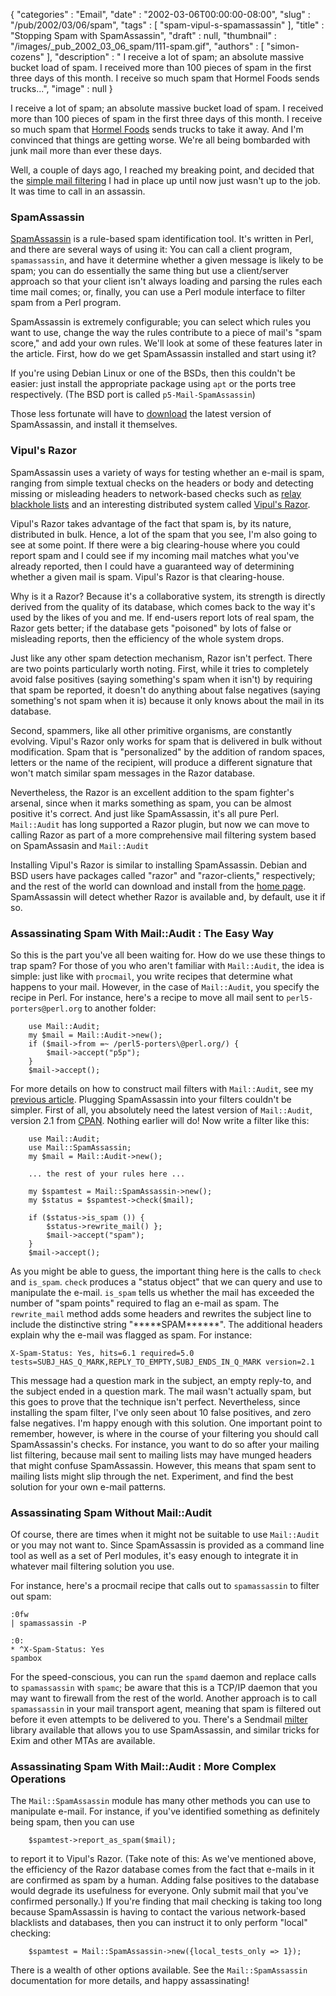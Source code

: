 {
   "categories" : "Email",
   "date" : "2002-03-06T00:00:00-08:00",
   "slug" : "/pub/2002/03/06/spam",
   "tags" : [
      "spam-vipul-s-spamassassin"
   ],
   "title" : "Stopping Spam with SpamAssassin",
   "draft" : null,
   "thumbnail" : "/images/_pub_2002_03_06_spam/111-spam.gif",
   "authors" : [
      "simon-cozens"
   ],
   "description" : " I receive a lot of spam; an absolute massive bucket load of spam. I received more than 100 pieces of spam in the first three days of this month. I receive so much spam that Hormel Foods sends trucks...",
   "image" : null
}





I receive a lot of spam; an absolute massive bucket load of spam. I
received more than 100 pieces of spam in the first three days of this
month. I receive so much spam that [Hormel Foods](http://www.spam.com/)
sends trucks to take it away. And I'm convinced that things are getting
worse. We're all being bombarded with junk mail more than ever these
days.

Well, a couple of days ago, I reached my breaking point, and decided
that the [simple mail filtering](/pub/a/2001/07/17/mailfiltering.html) I
had in place up until now just wasn't up to the job. It was time to call
in an assassin.

### SpamAssassin

[SpamAssassin](http://www.spamassassin.org) is a rule-based spam
identification tool. It's written in Perl, and there are several ways of
using it: You can call a client program, `spamassassin`, and have it
determine whether a given message is likely to be spam; you can do
essentially the same thing but use a client/server approach so that your
client isn't always loading and parsing the rules each time mail comes;
or, finally, you can use a Perl module interface to filter spam from a
Perl program.

SpamAssassin is extremely configurable; you can select which rules you
want to use, change the way the rules contribute to a piece of mail's
"spam score," and add your own rules. We'll look at some of these
features later in the article. First, how do we get SpamAssassin
installed and start using it?

If you're using Debian Linux or one of the BSDs, then this couldn't be
easier: just install the appropriate package using `apt` or the ports
tree respectively. (The BSD port is called `p5-Mail-SpamAssassin`)

Those less fortunate will have to
[download](http://www.spamassassin.org/released/Mail-SpamAssassin-2.11.tar.gz)
the latest version of SpamAssassin, and install it themselves.

### Vipul's Razor

SpamAssassin uses a variety of ways for testing whether an e-mail is
spam, ranging from simple textual checks on the headers or body and
detecting missing or misleading headers to network-based checks such as
[relay blackhole lists](http://www.orbz.org) and an interesting
distributed system called [Vipul's
Razor](http://razor.sourceforge.net/).

Vipul's Razor takes advantage of the fact that spam is, by its nature,
distributed in bulk. Hence, a lot of the spam that you see, I'm also
going to see at some point. If there were a big clearing-house where you
could report spam and I could see if my incoming mail matches what
you've already reported, then I could have a guaranteed way of
determining whether a given mail is spam. Vipul's Razor is that
clearing-house.

Why is it a Razor? Because it's a collaborative system, its strength is
directly derived from the quality of its database, which comes back to
the way it's used by the likes of you and me. If end-users report lots
of real spam, the Razor gets better; if the database gets "poisoned" by
lots of false or misleading reports, then the efficiency of the whole
system drops.

Just like any other spam detection mechanism, Razor isn't perfect. There
are two points particularly worth noting. First, while it tries to
completely avoid false positives (saying something's spam when it isn't)
by requiring that spam be reported, it doesn't do anything about false
negatives (saying something's not spam when it is) because it only knows
about the mail in its database.

Second, spammers, like all other primitive organisms, are constantly
evolving. Vipul's Razor only works for spam that is delivered in bulk
without modification. Spam that is "personalized" by the addition of
random spaces, letters or the name of the recipient, will produce a
different signature that won't match similar spam messages in the Razor
database.

Nevertheless, the Razor is an excellent addition to the spam fighter's
arsenal, since when it marks something as spam, you can be almost
positive it's correct. And just like SpamAssassin, it's all pure Perl.
`Mail::Audit` has long supported a Razor plugin, but now we can move to
calling Razor as part of a more comprehensive mail filtering system
based on SpamAssasin and `Mail::Audit`

Installing Vipul's Razor is similar to installing SpamAssassin. Debian
and BSD users have packages called "razor" and "razor-clients,"
respectively; and the rest of the world can download and install from
the [home page](http://razor.sourceforge.net). SpamAssassin will detect
whether Razor is available and, by default, use it if so.

### Assassinating Spam With Mail::Audit : The Easy Way

So this is the part you've all been waiting for. How do we use these
things to trap spam? For those of you who aren't familiar with
`Mail::Audit`, the idea is simple: just like with `procmail`, you write
recipes that determine what happens to your mail. However, in the case
of `Mail::Audit`, you specify the recipe in Perl. For instance, here's a
recipe to move all mail sent to `perl5-porters@perl.org` to another
folder:

        use Mail::Audit;
        my $mail = Mail::Audit->new();
        if ($mail->from =~ /perl5-porters\@perl.org/) {
            $mail->accept("p5p");
        }
        $mail->accept();

For more details on how to construct mail filters with `Mail::Audit`,
see my [previous article](/pub/a/2001/07/17/mailfiltering.html).
Plugging SpamAssassin into your filters couldn't be simpler. First of
all, you absolutely need the latest version of `Mail::Audit`, version
2.1 from [CPAN](http://www.cpan.org/authors/id/S/SI/SIMON/). Nothing
earlier will do! Now write a filter like this:

        use Mail::Audit;
        use Mail::SpamAssassin;
        my $mail = Mail::Audit->new();

        ... the rest of your rules here ...

        my $spamtest = Mail::SpamAssassin->new();
        my $status = $spamtest->check($mail);

        if ($status->is_spam ()) {
            $status->rewrite_mail() };
            $mail->accept("spam");
        }
        $mail->accept();

As you might be able to guess, the important thing here is the calls to
`check` and `is_spam`. `check` produces a "status object" that we can
query and use to manipulate the e-mail. `is_spam` tells us whether the
mail has exceeded the number of "spam points" required to flag an e-mail
as spam.
The `rewrite_mail` method adds some headers and rewrites the subject
line to include the distinctive string "\*\*\*\*\*SPAM\*\*\*\*\*\*". The
additional headers explain why the e-mail was flagged as spam. For
instance:

    X-Spam-Status: Yes, hits=6.1 required=5.0 
    tests=SUBJ_HAS_Q_MARK,REPLY_TO_EMPTY,SUBJ_ENDS_IN_Q_MARK version=2.1

This message had a question mark in the subject, an empty reply-to, and
the subject ended in a question mark. The mail wasn't actually spam, but
this goes to prove that the technique isn't perfect. Nevertheless, since
installing the spam filter, I've only seen about 10 false positives, and
zero false negatives. I'm happy enough with this solution.
One important point to remember, however, is where in the course of your
filtering you should call SpamAssassin's checks. For instance, you want
to do so after your mailing list filtering, because mail sent to mailing
lists may have munged headers that might confuse SpamAssassin. However,
this means that spam sent to mailing lists might slip through the net.
Experiment, and find the best solution for your own e-mail patterns.

### Assassinating Spam Without Mail::Audit

Of course, there are times when it might not be suitable to use
`Mail::Audit` or you may not want to. Since SpamAssassin is provided as
a command line tool as well as a set of Perl modules, it's easy enough
to integrate it in whatever mail filtering solution you use.

For instance, here's a procmail recipe that calls out to `spamassassin`
to filter out spam:

    :0fw
    | spamassassin -P

    :0:
    * ^X-Spam-Status: Yes
    spambox

For the speed-conscious, you can run the `spamd` daemon and replace
calls to `spamassassin` with `spamc`; be aware that this is a TCP/IP
daemon that you may want to firewall from the rest of the world.
Another approach is to call `spamassassin` in your mail transport agent,
meaning that spam is filtered out before it even attempts to be
delivered to you. There's a Sendmail
[milter](http://savannah.gnu.org/projects/spamass-milt/) library
available that allows you to use SpamAssassin, and similar tricks for
Exim and other MTAs are available.

### Assassinating Spam With Mail::Audit : More Complex Operations

The `Mail::SpamAssassin` module has many other methods you can use to
manipulate e-mail. For instance, if you've identified something as
definitely being spam, then you can use

        $spamtest->report_as_spam($mail);

to report it to Vipul's Razor. (Take note of this: As we've mentioned
above, the efficiency of the Razor database comes from the fact that
e-mails in it are confirmed as spam by a human. Adding false positives
to the database would degrade its usefulness for everyone. Only submit
mail that you've confirmed personally.)
If you're finding that mail checking is taking too long because
SpamAssassin is having to contact the various network-based blacklists
and databases, then you can instruct it to only perform "local"
checking:

        $spamtest = Mail::SpamAssassin->new({local_tests_only => 1});

There is a wealth of other options available. See the
`Mail::SpamAssassin` documentation for more details, and happy
assassinating!


